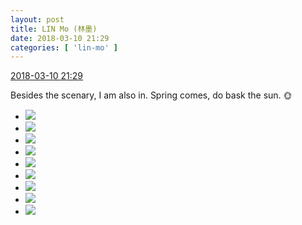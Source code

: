 ```yaml
---
layout: post
title: LIN Mo (林墨)
date: 2018-03-10 21:29
categories: [ 'lin-mo' ]
---
```


<div class="weibo-info">
  <a href="https://weibo.com/6108312042/G6LLucXfn">2018-03-10 21:29</a>
</div>

Besides the scenary, I am also in. Spring comes, do bask the sun. 🌞

<!-- more -->

<ul class="weibo-pic-list-3">
  <li class="weibo-pic">
    <a href="http://wx4.sinaimg.cn/mw690/006FnQZYly1fp81f4zdnaj30zr0nuwt3.jpg"><img src="http://wx4.sinaimg.cn/thumb150/006FnQZYly1fp81f4zdnaj30zr0nuwt3.jpg"/></a>
  </li>
  <li class="weibo-pic">
    <a href="http://wx2.sinaimg.cn/mw690/006FnQZYly1fp81f63gvlj310t0ojdv6.jpg"><img src="http://wx2.sinaimg.cn/thumb150/006FnQZYly1fp81f63gvlj310t0ojdv6.jpg"/></a>
  </li>
  <li class="weibo-pic">
    <a href="http://wx3.sinaimg.cn/mw690/006FnQZYly1fp81f6vgraj31290phqgw.jpg"><img src="http://wx3.sinaimg.cn/thumb150/006FnQZYly1fp81f6vgraj31290phqgw.jpg"/></a>
  </li>
  <li class="weibo-pic">
    <a href="http://wx3.sinaimg.cn/mw690/006FnQZYly1fp81f483spj31400qodz8.jpg"><img src="http://wx3.sinaimg.cn/thumb150/006FnQZYly1fp81f483spj31400qodz8.jpg"/></a>
  </li>
  <li class="weibo-pic">
    <a href="http://wx1.sinaimg.cn/mw690/006FnQZYly1fp81f7lmrxj31400qowry.jpg"><img src="http://wx1.sinaimg.cn/thumb150/006FnQZYly1fp81f7lmrxj31400qowry.jpg"/></a>
  </li>
  <li class="weibo-pic">
    <a href="http://wx3.sinaimg.cn/mw690/006FnQZYly1fp81f8vcjdj31400qodz8.jpg"><img src="http://wx3.sinaimg.cn/thumb150/006FnQZYly1fp81f8vcjdj31400qodz8.jpg"/></a>
  </li>
  <li class="weibo-pic">
    <a href="http://wx4.sinaimg.cn/mw690/006FnQZYly1fp81f9hvyhj30qo0zntcb.jpg"><img src="http://wx4.sinaimg.cn/thumb150/006FnQZYly1fp81f9hvyhj30qo0zntcb.jpg"/></a>
  </li>
  <li class="weibo-pic">
    <a href="http://wx1.sinaimg.cn/mw690/006FnQZYly1fp81f9xov1j30qo0znad9.jpg"><img src="http://wx1.sinaimg.cn/thumb150/006FnQZYly1fp81f9xov1j30qo0znad9.jpg"/></a>
  </li>
  <li class="weibo-pic">
    <a href="http://wx2.sinaimg.cn/mw690/006FnQZYly1fp81faeekzj30qo0znadk.jpg"><img src="http://wx2.sinaimg.cn/thumb150/006FnQZYly1fp81faeekzj30qo0znadk.jpg"/></a>
  </li>
</ul>
